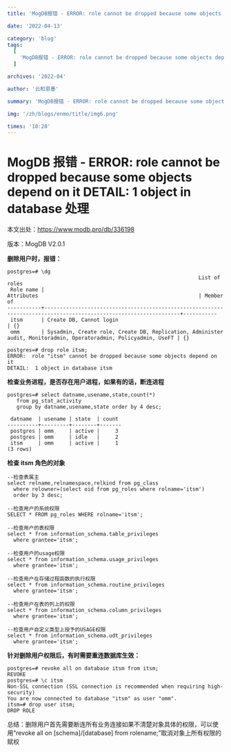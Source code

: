 ```yaml
---
title: 'MogDB报错 - ERROR: role cannot be dropped because some objects depend on it DETAIL: 1 object in database处理'

date: '2022-04-13'

category: 'blog'
tags:
  [
    'MogDB报错 - ERROR: role cannot be dropped because some objects depend on it DETAIL: 1 object in database处理',
  ]

archives: '2022-04'

author: '云和恩墨'

summary: 'MogDB报错 - ERROR: role cannot be dropped because some objects depend on it DETAIL: 1 object in database处理'

img: '/zh/blogs/enmo/title/img6.png'

times: '10:20'
---
```


# MogDB 报错 - ERROR: role cannot be dropped because some objects depend on it DETAIL: 1 object in database 处理

本文出处：https://www.modb.pro/db/336198

版本：MogDB V2.0.1

**删除用户时，报错：**

```
postgres=# \dg
                                                              List of roles
 Role name |                                                    Attributes                                                    | Member of
-----------+------------------------------------------------------------------------------------------------------------------+-----------
 itsm      | Create DB, Cannot login                                                                                          | {}
 omm       | Sysadmin, Create role, Create DB, Replication, Administer audit, Monitoradmin, Operatoradmin, Policyadmin, UseFT | {}

postgres=# drop role itsm;
ERROR:  role "itsm" cannot be dropped because some objects depend on it
DETAIL:  1 object in database itsm
```

**检查业务进程，是否存在用户进程，如果有的话，断连进程**

```
postgres=# select datname,usename,state,count(*)
   from pg_stat_activity
   group by datname,usename,state order by 4 desc;

 datname  | usename | state  | count
----------+---------+--------+-------
 postgres | omm     | active |     3
 postgres | omm     | idle   |     2
 itsm     | omm     | active |     1
(3 rows)
```

**检查 itsm 角色的对象**

```
--检查表属主
select relname,relnamespace,relkind from pg_class
  where relowner=(select oid from pg_roles where rolname='itsm')
  order by 3 desc;

--检查用户的系统权限
SELECT * FROM pg_roles WHERE rolname='itsm';

--检查用户的表权限
select * from information_schema.table_privileges
  where grantee='itsm';

--检查用户的usage权限
select * from information_schema.usage_privileges
  where grantee='itsm';

--检查用户在存储过程函数的执行权限
select * from information_schema.routine_privileges
  where grantee='itsm';

--检查用户在表的列上的权限
select * from information_schema.column_privileges
  where grantee='itsm';

--检查用户自定义类型上授予的USAGE权限
select * from information_schema.udt_privileges
  where grantee='itsm';
```

**针对删除用户权限后，有时需要重连数据库生效：**

```
postgres=# revoke all on database itsm from itsm;
REVOKE
postgres=# \c itsm
Non-SSL connection (SSL connection is recommended when requiring high-security)
You are now connected to database "itsm" as user "omm".
itsm=# drop user itsm;
DROP ROLE
```

总结：删除用户首先需要断连所有业务连接如果不清楚对象具体的权限，可以使用“revoke all on [schema]/[database] from rolename;”取消对象上所有权限的赋权
